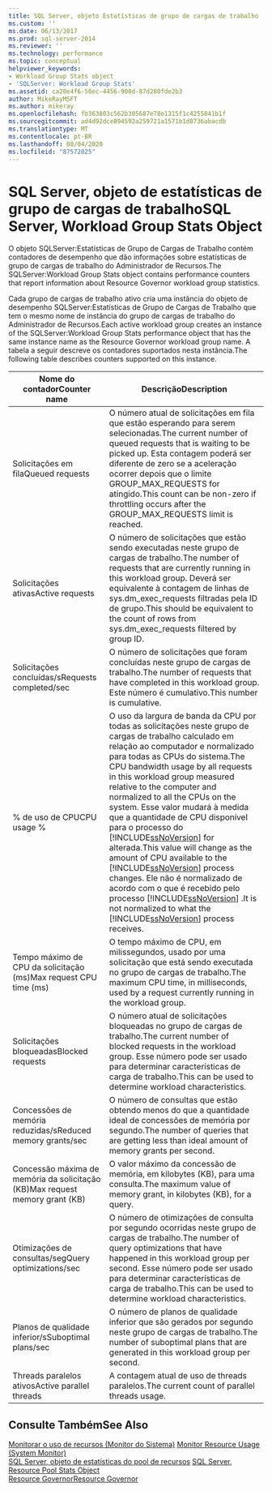 ```yaml
---
title: SQL Server, objeto Estatísticas de grupo de cargas de trabalho | Microsoft Docs
ms.custom: ''
ms.date: 06/13/2017
ms.prod: sql-server-2014
ms.reviewer: ''
ms.technology: performance
ms.topic: conceptual
helpviewer_keywords:
- Workload Group Stats object
- 'SQLServer: Workload Group Stats'
ms.assetid: ca20e4f6-50ec-4456-900d-87d280fde2b3
author: MikeRayMSFT
ms.author: mikeray
ms.openlocfilehash: fb363803c562b305687e78e1315f1c4255041b1f
ms.sourcegitcommit: ad4d92dce894592a259721a1571b1d8736abacdb
ms.translationtype: MT
ms.contentlocale: pt-BR
ms.lasthandoff: 08/04/2020
ms.locfileid: "87572025"
---
```

# <a name="sql-server-workload-group-stats-object"></a><span data-ttu-id="4c8e7-102">SQL Server, objeto de estatísticas de grupo de cargas de trabalho</span><span class="sxs-lookup"><span data-stu-id="4c8e7-102">SQL Server, Workload Group Stats Object</span></span>
  <span data-ttu-id="4c8e7-103">O objeto SQLServer:Estatísticas de Grupo de Cargas de Trabalho contém contadores de desempenho que dão informações sobre estatísticas de grupo de cargas de trabalho do Administrador de Recursos.</span><span class="sxs-lookup"><span data-stu-id="4c8e7-103">The SQLServer:Workload Group Stats object contains performance counters that report information about Resource Governor workload group statistics.</span></span>  
  
 <span data-ttu-id="4c8e7-104">Cada grupo de cargas de trabalho ativo cria uma instância do objeto de desempenho SQLServer:Estatísticas de Grupo de Cargas de Trabalho que tem o mesmo nome de instância do grupo de cargas de trabalho do Administrador de Recursos.</span><span class="sxs-lookup"><span data-stu-id="4c8e7-104">Each active workload group creates an instance of the SQLServer:Workload Group Stats performance object that has the same instance name as the Resource Governor workload group name.</span></span> <span data-ttu-id="4c8e7-105">A tabela a seguir descreve os contadores suportados nesta instância.</span><span class="sxs-lookup"><span data-stu-id="4c8e7-105">The following table describes counters supported on this instance.</span></span>  
  
|<span data-ttu-id="4c8e7-106">Nome do contador</span><span class="sxs-lookup"><span data-stu-id="4c8e7-106">Counter name</span></span>|<span data-ttu-id="4c8e7-107">Descrição</span><span class="sxs-lookup"><span data-stu-id="4c8e7-107">Description</span></span>|  
|------------------|-----------------|  
|<span data-ttu-id="4c8e7-108">Solicitações em fila</span><span class="sxs-lookup"><span data-stu-id="4c8e7-108">Queued requests</span></span>|<span data-ttu-id="4c8e7-109">O número atual de solicitações em fila que estão esperando para serem selecionadas.</span><span class="sxs-lookup"><span data-stu-id="4c8e7-109">The current number of queued requests that is waiting to be picked up.</span></span> <span data-ttu-id="4c8e7-110">Esta contagem poderá ser diferente de zero se a aceleração ocorrer depois que o limite GROUP_MAX_REQUESTS for atingido.</span><span class="sxs-lookup"><span data-stu-id="4c8e7-110">This count can be non-zero if throttling occurs after the GROUP_MAX_REQUESTS limit is reached.</span></span>|  
|<span data-ttu-id="4c8e7-111">Solicitações ativas</span><span class="sxs-lookup"><span data-stu-id="4c8e7-111">Active requests</span></span>|<span data-ttu-id="4c8e7-112">O número de solicitações que estão sendo executadas neste grupo de cargas de trabalho.</span><span class="sxs-lookup"><span data-stu-id="4c8e7-112">The number of requests that are currently running in this workload group.</span></span> <span data-ttu-id="4c8e7-113">Deverá ser equivalente à contagem de linhas de sys.dm_exec_requests filtradas pela ID de grupo.</span><span class="sxs-lookup"><span data-stu-id="4c8e7-113">This should be equivalent to the count of rows from sys.dm_exec_requests filtered by group ID.</span></span>|  
|<span data-ttu-id="4c8e7-114">Solicitações concluídas/s</span><span class="sxs-lookup"><span data-stu-id="4c8e7-114">Requests completed/sec</span></span>|<span data-ttu-id="4c8e7-115">O número de solicitações que foram concluídas neste grupo de cargas de trabalho.</span><span class="sxs-lookup"><span data-stu-id="4c8e7-115">The number of requests that have completed in this workload group.</span></span> <span data-ttu-id="4c8e7-116">Este número é cumulativo.</span><span class="sxs-lookup"><span data-stu-id="4c8e7-116">This number is cumulative.</span></span>|  
|<span data-ttu-id="4c8e7-117">% de uso de CPU</span><span class="sxs-lookup"><span data-stu-id="4c8e7-117">CPU usage %</span></span>|<span data-ttu-id="4c8e7-118">O uso da largura de banda da CPU por todas as solicitações neste grupo de cargas de trabalho calculado em relação ao computador e normalizado para todas as CPUs do sistema.</span><span class="sxs-lookup"><span data-stu-id="4c8e7-118">The CPU bandwidth usage by all requests in this workload group measured relative to the computer and normalized to all the CPUs on the system.</span></span> <span data-ttu-id="4c8e7-119">Esse valor mudará à medida que a quantidade de CPU disponível para o processo do [!INCLUDE[ssNoVersion](../../includes/ssnoversion-md.md)] for alterada.</span><span class="sxs-lookup"><span data-stu-id="4c8e7-119">This value will change as the amount of CPU available to the [!INCLUDE[ssNoVersion](../../includes/ssnoversion-md.md)] process changes.</span></span> <span data-ttu-id="4c8e7-120">Ele não é normalizado de acordo com o que é recebido pelo processo [!INCLUDE[ssNoVersion](../../includes/ssnoversion-md.md)] .</span><span class="sxs-lookup"><span data-stu-id="4c8e7-120">It is not normalized to what the [!INCLUDE[ssNoVersion](../../includes/ssnoversion-md.md)] process receives.</span></span>|  
|<span data-ttu-id="4c8e7-121">Tempo máximo de CPU da solicitação (ms)</span><span class="sxs-lookup"><span data-stu-id="4c8e7-121">Max request CPU time (ms)</span></span>|<span data-ttu-id="4c8e7-122">O tempo máximo de CPU, em milissegundos, usado por uma solicitação que está sendo executada no grupo de cargas de trabalho.</span><span class="sxs-lookup"><span data-stu-id="4c8e7-122">The maximum CPU time, in milliseconds, used by a request currently running in the workload group.</span></span>|  
|<span data-ttu-id="4c8e7-123">Solicitações bloqueadas</span><span class="sxs-lookup"><span data-stu-id="4c8e7-123">Blocked requests</span></span>|<span data-ttu-id="4c8e7-124">O número atual de solicitações bloqueadas no grupo de cargas de trabalho.</span><span class="sxs-lookup"><span data-stu-id="4c8e7-124">The current number of blocked requests in the workload group.</span></span> <span data-ttu-id="4c8e7-125">Esse número pode ser usado para determinar características de carga de trabalho.</span><span class="sxs-lookup"><span data-stu-id="4c8e7-125">This can be used to determine workload characteristics.</span></span>|  
|<span data-ttu-id="4c8e7-126">Concessões de memória reduzidas/s</span><span class="sxs-lookup"><span data-stu-id="4c8e7-126">Reduced memory grants/sec</span></span>|<span data-ttu-id="4c8e7-127">O número de consultas que estão obtendo menos do que a quantidade ideal de concessões de memória por segundo.</span><span class="sxs-lookup"><span data-stu-id="4c8e7-127">The number of queries that are getting less than ideal amount of memory grants per second.</span></span>|  
|<span data-ttu-id="4c8e7-128">Concessão máxima de memória da solicitação (KB)</span><span class="sxs-lookup"><span data-stu-id="4c8e7-128">Max request memory grant (KB)</span></span>|<span data-ttu-id="4c8e7-129">O valor máximo da concessão de memória, em kilobytes (KB), para uma consulta.</span><span class="sxs-lookup"><span data-stu-id="4c8e7-129">The maximum value of memory grant, in kilobytes (KB), for a query.</span></span>|  
|<span data-ttu-id="4c8e7-130">Otimizações de consultas/seg</span><span class="sxs-lookup"><span data-stu-id="4c8e7-130">Query optimizations/sec</span></span>|<span data-ttu-id="4c8e7-131">O número de otimizações de consulta por segundo ocorridas neste grupo de cargas de trabalho.</span><span class="sxs-lookup"><span data-stu-id="4c8e7-131">The number of query optimizations that have happened in this workload group per second.</span></span> <span data-ttu-id="4c8e7-132">Esse número pode ser usado para determinar características de carga de trabalho.</span><span class="sxs-lookup"><span data-stu-id="4c8e7-132">This can be used to determine workload characteristics.</span></span>|  
|<span data-ttu-id="4c8e7-133">Planos de qualidade inferior/s</span><span class="sxs-lookup"><span data-stu-id="4c8e7-133">Suboptimal plans/sec</span></span>|<span data-ttu-id="4c8e7-134">O número de planos de qualidade inferior que são gerados por segundo neste grupo de cargas de trabalho.</span><span class="sxs-lookup"><span data-stu-id="4c8e7-134">The number of suboptimal plans that are generated in this workload group per second.</span></span>|  
|<span data-ttu-id="4c8e7-135">Threads paralelos ativos</span><span class="sxs-lookup"><span data-stu-id="4c8e7-135">Active parallel threads</span></span>|<span data-ttu-id="4c8e7-136">A contagem atual de uso de threads paralelos.</span><span class="sxs-lookup"><span data-stu-id="4c8e7-136">The current count of parallel threads usage.</span></span>|  
  
## <a name="see-also"></a><span data-ttu-id="4c8e7-137">Consulte Também</span><span class="sxs-lookup"><span data-stu-id="4c8e7-137">See Also</span></span>  
 <span data-ttu-id="4c8e7-138">[Monitorar o uso de recursos &#40;Monitor do Sistema&#41;](monitor-resource-usage-system-monitor.md) </span><span class="sxs-lookup"><span data-stu-id="4c8e7-138">[Monitor Resource Usage &#40;System Monitor&#41;](monitor-resource-usage-system-monitor.md) </span></span>  
 <span data-ttu-id="4c8e7-139">[SQL Server, objeto de estatísticas do pool de recursos](sql-server-resource-pool-stats-object.md) </span><span class="sxs-lookup"><span data-stu-id="4c8e7-139">[SQL Server, Resource Pool Stats Object](sql-server-resource-pool-stats-object.md) </span></span>  
 [<span data-ttu-id="4c8e7-140">Resource Governor</span><span class="sxs-lookup"><span data-stu-id="4c8e7-140">Resource Governor</span></span>](../resource-governor/resource-governor.md)  
  
  
